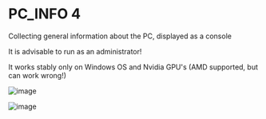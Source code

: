 # PC_INFO 4
Collecting general information about the PC, displayed as a console

It is advisable to run as an administrator!

It works stably only on Windows OS and Nvidia GPU's (AMD supported, but can work wrong!)

![image](https://user-images.githubusercontent.com/104412752/225672835-b1259bc1-5b86-46df-bf71-9eb24ad18a3a.png)

![image](https://user-images.githubusercontent.com/104412752/225672989-f29400b1-267a-413e-a961-c39bb662dad5.png)
